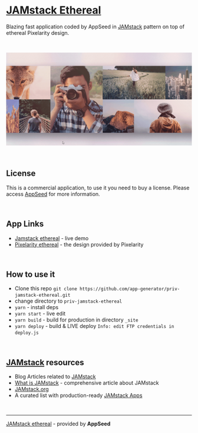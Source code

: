 # [JAMstack Ethereal](https://appseed.us/apps/jamstack/jamstack-ethereal-pixelarity)

Blazing fast application coded by AppSeed in [JAMstack](https://jamstack.org/) pattern on top of ethereal Pixelarity design.

<br />

![JAMstack ethereal - Gif animated intro.](https://github.com/app-generator/static/blob/master/products/jamstack-ethereal-intro.gif?raw=true)

<br />

## License

This is a commercial application, to use it you need to buy a license. Please access [AppSeed](https://appseed.us/pricing) for more information.

<br />

## App Links

- [Jamstack ethereal](https://jamstack-ethereal.appseed.us/) - live demo
- [Pixelarity ethereal](https://pixelarity.com/ethereal) - the design provided by Pixelarity 

<br />

## How to use it

- Clone this repo `git clone https://github.com/app-generator/priv-jamstack-ethereal.git`
- change directory to `priv-jamstack-ethereal`
- `yarn` - install deps
- `yarn start` - live edit
- `yarn build` - build for production in directory `_site`
- `yarn deploy` - build & LIVE deploy `Info: edit FTP credentials in deploy.js `

<br />

## [JAMstack](https://jamstack.org/) resources

- Blog Articles related to [JAMstack](https://blog.appseed.us/tag/jamstack/)
- [What is JAMstack](https://blog.appseed.us/what-is-jamstack/) - comprehensive article about JAMstack
- [JAMstack.org](https://jamstack.org/)
- A curated list with production-ready [JAMstack Apps](https://appseed.us/apps/jamstack)

<br />

---
[JAMstack ethereal](https://appseed.us/apps/jamstack/jamstack-ethereal-pixelarity) - provided by **AppSeed**
